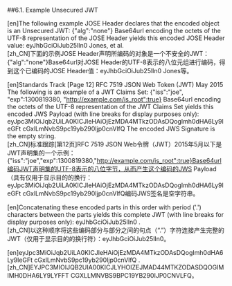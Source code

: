 ##6.1. Example Unsecured JWT  

[en]The following example JOSE Header declares that the encoded object is an Unsecured JWT: {"alg":"none"} Base64url encoding the octets of the UTF-8 representation of the JOSE Header yields this encoded JOSE Header value: eyJhbGciOiJub25lIn0 Jones, et al.  
[zh_CN]下面的示例JOSE Header声明所编码的对象是一个不安全的JWT：{"alg":"none"}Base64url对JOSE Header的UTF-8表示的八位元组进行编码，得到这个已编码的JOSE Header值：eyJhbGciOiJub25lIn0 Jones等。  
  

[en]Standards Track [Page 12] RFC 7519 JSON Web Token (JWT) May 2015 The following is an example of a JWT Claims Set: {"iss":"joe", "exp":1300819380, "http://example.com/is_root":true} Base64url encoding the octets of the UTF-8 representation of the JWT Claims Set yields this encoded JWS Payload (with line breaks for display purposes only): eyJpc3MiOiJqb2UiLA0KICJleHAiOjEzMDA4MTkzODAsDQogImh0dHA6Ly9leGFt cGxlLmNvbS9pc19yb290Ijp0cnVlfQ The encoded JWS Signature is the empty string.  
[zh_CN]标准跟踪[第12页]RFC 7519 JSON Web令牌（JWT）2015年5月以下是JWT声明集的一个示例：{"iss":"joe","exp":1300819380,"http://example.com/is_root":true}Base64url编码JWT声明集的UTF-8表示的八位字节，从而产生这个编码的JWS Payload（具有仅用于显示目的的换行：eyJpc3MiOiJqb2UiLA0KICJleHAiOjEzMDA4MTkzODAsDQogImh0dHA6Ly9leGFt cGxlLmNvbS9pc19yb290Ijp0cnVlfQ编码JWS签名是空字符串。  
  

[en]Concatenating these encoded parts in this order with period ('.') characters between the parts yields this complete JWT (with line breaks for display purposes only): eyJhbGciOiJub25lIn0 .  
[zh_CN]以这种顺序将这些编码部分与部分之间的句点（“.”）字符连接产生完整的JWT（仅用于显示目的的换行符）：eyJhbGciOiJub25lIn0。  
  

[en]eyJpc3MiOiJqb2UiLA0KICJleHAiOjEzMDA4MTkzODAsDQogImh0dHA6Ly9leGFt cGxlLmNvbS9pc19yb290Ijp0cnVlfQ .  
[zh_CN]EYJPC3MIOIJQB2UIA00KICJLYHOIZEJMAD44MTKZODASDQOGIMIMH0DHA6LY9LYFFT CGXLLMNVBS9BPC19YB290IJP0CNVLFQ。  
  



